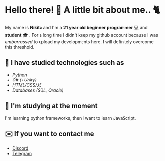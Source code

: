 # Hello there! :wave: A little bit about me.. :cat2:
My name is **Nikita** and I'm a **21 year old beginner programmer** :computer: and **student** :mortar_board: . For a long time I didn't keep my github account because I was *embarrassed*  to upload my developments here. I will definitely overcome this threshold.
## :closed_book: I have studied technologies such as
- *Python*
- *C# (+Unity)*
- *HTML/CSS/JS*
- *Databases (SQL, Oracle)*
## :memo: I'm studying at the moment
I'm learning python frameworks, then I want to learn JavaScript.
## :envelope: If you want to contact me
- [Discord](https://discordapp.com/users/395262122491379714/)
- [Telegram](https://tlgg.ru/Fentomi)
